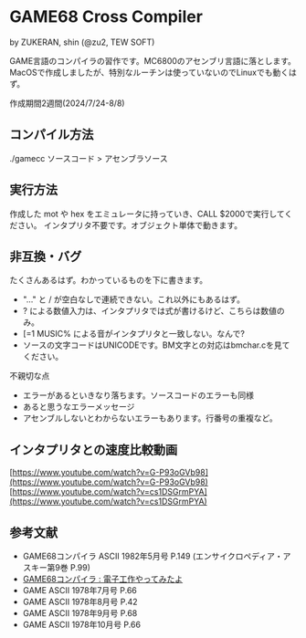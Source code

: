 # GAME68 Cross Compiler

by ZUKERAN, shin  (@zu2, TEW SOFT)

GAME言語のコンパイラの習作です。MC6800のアセンブリ言語に落とします。
MacOSで作成しましたが、特別なルーチンは使っていないのでLinuxでも動くはず。

作成期間2週間(2024/7/24-8/8)

## コンパイル方法

./gamecc ソースコード > アセンブラソース

## 実行方法

作成した mot や hex をエミュレータに持っていき、CALL $2000で実行してください。
インタプリタ不要です。オブジェクト単体で動きます。

## 非互換・バグ

たくさんあるはず。わかっているものを下に書きます。

- "..." と / が空白なしで連続できない。これ以外にもあるはず。
- ? による数値入力は、インタプリタでは式が書けるけど、こちらは数値のみ。
- [=1 MUSIC% による音がインタプリタと一致しない。なんで?
- ソースの文字コードはUNICODEです。BM文字との対応はbmchar.cを見てください。

不親切な点

- エラーがあるといきなり落ちます。ソースコードのエラーも同様
- あると思うなエラーメッセージ
- アセンブルしないとわからないエラーもあります。行番号の重複など。

## インタプリタとの速度比較動画

[https://www.youtube.com/watch?v=G-P93oGVb98](https://www.youtube.com/watch?v=G-P93oGVb98)
[https://www.youtube.com/watch?v=cs1DSGrmPYA](https://www.youtube.com/watch?v=cs1DSGrmPYA)

## 参考文献

- GAME68コンパイラ ASCII 1982年5月号 P.149 (エンサイクロペディア・アスキー第9巻 P.99)
- [GAME68コンパイラ : 電子工作やってみたよ](https://telmic.exblog.jp/30174191/)
- GAME ASCII 1978年7月号 P.66
- GAME ASCII 1978年8月号 P.42
- GAME ASCII 1978年9月号 P.68
- GAME ASCII 1978年10月号 P.66
